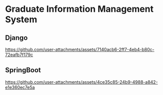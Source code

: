# Graduate Information Management System

## Django

https://github.com/user-attachments/assets/7140acb6-2ff7-4eb4-b80c-72eafb7f179c

## SpringBoot

https://github.com/user-attachments/assets/4ce35c85-24b9-4988-a842-e1e360ec7e5a
